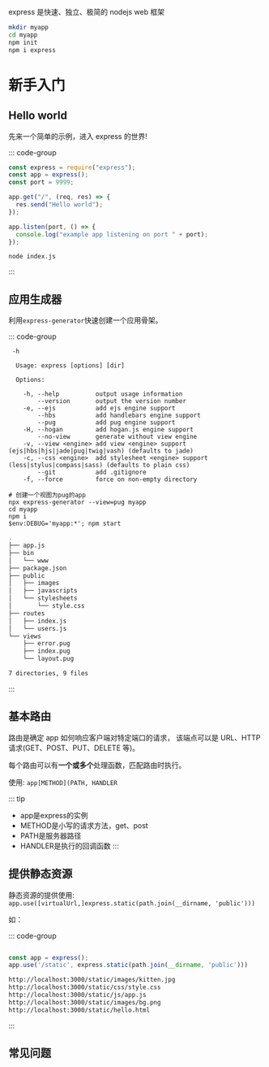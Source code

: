express 是快速、独立、极简的 nodejs web 框架

```bash
mkdir myapp
cd myapp
npm init
npm i express
```

# 新手入门

## Hello world

先来一个简单的示例，进入 express 的世界!

::: code-group

```js [index.js]
const express = require("express");
const app = express();
const port = 9999;

app.get("/", (req, res) => {
  res.send("Hello world");
});

app.listen(port, () => {
  console.log("example app listening on port " + port);
});
```

```shell [shell终端]
node index.js
```

:::

## 应用生成器

利用`express-generator`快速创建一个应用骨架。

::: code-group

```shell [shell终端]
 -h

  Usage: express [options] [dir]

  Options:

    -h, --help          output usage information
        --version       output the version number
    -e, --ejs           add ejs engine support
        --hbs           add handlebars engine support
        --pug           add pug engine support
    -H, --hogan         add hogan.js engine support
        --no-view       generate without view engine
    -v, --view <engine> add view <engine> support (ejs|hbs|hjs|jade|pug|twig|vash) (defaults to jade)
    -c, --css <engine>  add stylesheet <engine> support (less|stylus|compass|sass) (defaults to plain css)
        --git           add .gitignore
    -f, --force         force on non-empty directory
```

```shell [shell终端]
# 创建一个视图为pug的app
npx express-generator --view=pug myapp
cd myapp
npm i
$env:DEBUG='myapp:*'; npm start
```

```bash [myapp/]
.
├── app.js
├── bin
│   └── www
├── package.json
├── public
│   ├── images
│   ├── javascripts
│   └── stylesheets
│       └── style.css
├── routes
│   ├── index.js
│   └── users.js
└── views
    ├── error.pug
    ├── index.pug
    └── layout.pug

7 directories, 9 files
```

:::

## 基本路由

路由是确定 app 如何响应客户端对特定端口的请求， 该端点可以是 URL、HTTP 请求(GET、POST、PUT、DELETE 等)。

每个路由可以有**一个或多个**处理函数，匹配路由时执行。

使用: `app[METHOD](PATH, HANDLER`

::: tip

- app是express的实例
- METHOD是小写的请求方法，get、post
- PATH是服务器路径
- HANDLER是执行的回调函数
:::

## 提供静态资源

静态资源的提供使用: `app.use([virtualUrl,]express.static(path.join(__dirname, 'public')))`

如：

:::  code-group

```js [index.js]

const app = express();
app.use('/static', express.static(path.join(__dirname, 'public')))
```

```md [访问]
http://localhost:3000/static/images/kitten.jpg
http://localhost:3000/static/css/style.css
http://localhost:3000/static/js/app.js
http://localhost:3000/static/images/bg.png
http://localhost:3000/static/hello.html
```

:::

## 常见问题

### 
